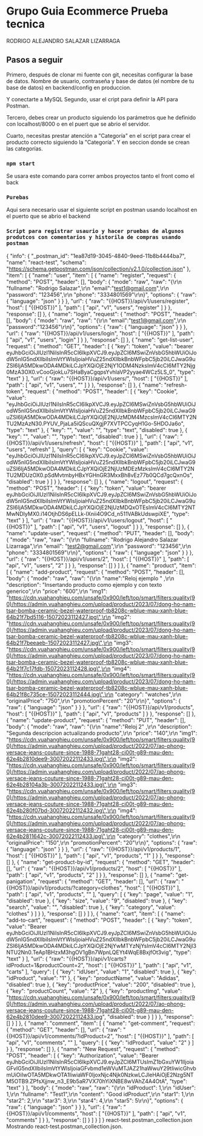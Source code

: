 # Grupo Guia Ecommerce Prueba tecnica

RODRIGO ALEJANDRO SALAZAR LIZARRAGA

## Pasos a seguir 

Primero, después de clonar mi fuente con git, necesitas configurar la base de datos. Nombre de usuario, contraseña y base de datos (el nombre de tu base de datos) en backend/config en produccion. 

Y conectarte a MySQL  Segundo, usar el cript para definir la API para Postman. 

Tercero, debes crear un producto siguiendo los parámetros que he definido con localhost/8000 o en el puert que se abrio el servidor. 
 
Cuarto, necesitas prestar atención a "Categoría" en el script para crear el producto correcto siguiendo la "Categoría". Y en seccion donde se crean las categorías. 

### `npm start`

Se usara este comando para correr ambos proyectos tanto el front como el back 

### `Purebas`

Aqui sera necesario usar el siguiente script en postman usando localhost en el puerto que se abrio el backend

### `Script para registrar usaurio y hacer pruebas de algunos produtcos con comentarios y historila de compras usando postman`


{
	"info": {
		"_postman_id": "1ea87d19-3045-4840-9eed-11b8b4444ba7",
		"name": "react-test",
		"schema": "https://schema.getpostman.com/json/collection/v2.1.0/collection.json"
	},
	"item": [
		{
			"name": "user",
			"item": [
				{
					"name": "register",
					"request": {
						"method": "POST",
						"header": [],
						"body": {
							"mode": "raw",
							"raw": "{\r\n    \"fullname\": \"Rodrigo Salazar\",\r\n    \"email\":\"test1@gmail.com\",\r\n    \"password\": \"123456\",\r\n    \"phone\": \"3334801569\"\r\n}",
							"options": {
								"raw": {
									"language": "json"
								}
							}
						},
						"url": {
							"raw": "{{HOST}}/api/v1/users/register",
							"host": [
								"{{HOST}}"
							],
							"path": [
								"api",
								"v1",
								"users",
								"register"
							]
						}
					},
					"response": []
				},
				{
					"name": "login",
					"request": {
						"method": "POST",
						"header": [],
						"body": {
							"mode": "raw",
							"raw": "{\r\n    \"email\":\"test1@gmail.com\",\r\n    \"password\":\"123456\"\r\n}",
							"options": {
								"raw": {
									"language": "json"
								}
							}
						},
						"url": {
							"raw": "{{HOST}}/api/v1/users/login",
							"host": [
								"{{HOST}}"
							],
							"path": [
								"api",
								"v1",
								"users",
								"login"
							]
						}
					},
					"response": []
				},
				{
					"name": "get-list-user",
					"request": {
						"method": "GET",
						"header": [
							{
								"key": "token",
								"value": "bearer eyJhbGciOiJIUzI1NiIsInR5cCI6IkpXVCJ9.eyJpZCI6MSwiZnVsbG5hbWUiOiJodW5nIG5ndXllbiIsImVtYWlsIjoiaHVuZ25ndXllbkBnbWFpbC5jb20iLCJwaG9uZSI6IjA5MDkwODA4MDkiLCJpYXQiOjE2NjY1ODM4NzksImV4cCI6MTY2Njg0MzA3OX0.vCooGjokLu7SHaByaCgqpsYvhlaVP2yyae4WCz5LS_0",
								"type": "text"
							}
						],
						"url": {
							"raw": "{{HOST}}/api/v1/users/",
							"host": [
								"{{HOST}}"
							],
							"path": [
								"api",
								"v1",
								"users",
								""
							]
						}
					},
					"response": []
				},
				{
					"name": "refresh-token",
					"request": {
						"method": "POST",
						"header": [
							{
								"key": "Cookie",
								"value": "eyJhbGciOiJIUzI1NiIsInR5cCI6IkpXVCJ9.eyJpZCI6MSwiZnVsbG5hbWUiOiJodW5nIG5ndXllbiIsImVtYWlsIjoiaHVuZ25ndXllbkBnbWFpbC5jb20iLCJwaG9uZSI6IjA5MDkwODA4MDkiLCJpYXQiOjE2NjUzMDM4MzcsImV4cCI6MTY2NTU2MzAzN30.PYUV_PjaLa5iQScuQXgjP7XVTPCCyqH1Go-5HDOJa6o",
								"type": "text"
							},
							{
								"key": "",
								"value": "",
								"type": "text",
								"disabled": true
							},
							{
								"key": "",
								"value": "",
								"type": "text",
								"disabled": true
							}
						],
						"url": {
							"raw": "{{HOST}}/api/v1/users/refresh",
							"host": [
								"{{HOST}}"
							],
							"path": [
								"api",
								"v1",
								"users",
								"refresh"
							],
							"query": [
								{
									"key": "Cookie",
									"value": "eyJhbGciOiJIUzI1NiIsInR5cCI6IkpXVCJ9.eyJpZCI6MSwiZnVsbG5hbWUiOiJodW5nIG5ndXllbiIsImVtYWlsIjoiaHVuZ25ndXllbkBnbWFpbC5jb20iLCJwaG9uZSI6IjA5MDkwODA4MDkiLCJpYXQiOjE2NjUzMDEzMzksImV4cCI6MTY2NTU2MDUzOX0.pSdMvtmbyHBxYGHnGR3MxxBh8vEz77b0QCd7gcQxnOs",
									"disabled": true
								}
							]
						}
					},
					"response": []
				},
				{
					"name": "logout",
					"request": {
						"method": "POST",
						"header": [
							{
								"key": "token",
								"value": "bearer eyJhbGciOiJIUzI1NiIsInR5cCI6IkpXVCJ9.eyJpZCI6MSwiZnVsbG5hbWUiOiJodW5nIG5ndXllbiIsImVtYWlsIjoiaHVuZ25ndXllbkBnbWFpbC5jb20iLCJwaG9uZSI6IjA5MDkwODA4MDkiLCJpYXQiOjE2NjUzMDQxOTEsImV4cCI6MTY2NTMwNDIyMX0.i14OtjhDS6pELLk-lXnii4O9Cd_n511VABkUdswpiXE",
								"type": "text"
							}
						],
						"url": {
							"raw": "{{HOST}}/api/v1/users/logout",
							"host": [
								"{{HOST}}"
							],
							"path": [
								"api",
								"v1",
								"users",
								"logout"
							]
						}
					},
					"response": []
				},
				{
					"name": "update-user",
					"request": {
						"method": "PUT",
						"header": [],
						"body": {
							"mode": "raw",
							"raw": "{\r\n    \"fullname\": \"Rodrigo Alejandro Salazar Lizarraga\",\r\n        \"email\": \"test2@gmail.com\",\r\n        \"password\": \"123456\",\r\n        \"phone\": \"3334801569\"\r\n}",
							"options": {
								"raw": {
									"language": "json"
								}
							}
						},
						"url": {
							"raw": "{{HOST}}/api/v1/users/2",
							"host": [
								"{{HOST}}"
							],
							"path": [
								"api",
								"v1",
								"users",
								"2"
							]
						}
					},
					"response": []
				}
			]
		},
		{
			"name": "product",
			"item": [
				{
					"name": "add-product",
					"request": {
						"method": "POST",
						"header": [],
						"body": {
							"mode": "raw",
							"raw": "{\r\n    \"name\":\"Reloj ejemplo \" ,\r\n      \"description\": \"Insertando producto como ejemplo y con texto generico\",\r\n      \"price\": \"600\",\r\n      \"img1\": \"https://cdn.vuahanghieu.com/unsafe/0x900/left/top/smart/filters:quality(90)/https://admin.vuahanghieu.com/upload/product/2023/07/dong-ho-nam-tsar-bomba-ceramic-bezel-waterproof-tb8208c-wblue-mau-xanh-blue-64b21f7bd5116-15072023112427.jpg\",\r\n      \"img2\": \"https://cdn.vuahanghieu.com/unsafe/0x900/left/top/smart/filters:quality(90)/https://admin.vuahanghieu.com/upload/product/2023/07/dong-ho-nam-tsar-bomba-ceramic-bezel-waterproof-tb8208c-wblue-mau-xanh-blue-64b21f7beeaeb-15072023112427.jpg\",\r\n      \"img3\": \"https://cdn.vuahanghieu.com/unsafe/0x900/left/top/smart/filters:quality(90)/https://admin.vuahanghieu.com/upload/product/2023/07/dong-ho-nam-tsar-bomba-ceramic-bezel-waterproof-tb8208c-wblue-mau-xanh-blue-64b21f7c17fdb-15072023112428.jpg\",\r\n      \"img4\": \"https://cdn.vuahanghieu.com/unsafe/0x900/left/top/smart/filters:quality(90)/https://admin.vuahanghieu.com/upload/product/2023/07/dong-ho-nam-tsar-bomba-ceramic-bezel-waterproof-tb8208c-wblue-mau-xanh-blue-64b21f8c735ce-15072023112444.jpg\",\r\n      \"category\": \"watches\",\r\n      \"originalPrice\": \"750\",\r\n      \"promotionPercent\": \"20\"\r\n}",
							"options": {
								"raw": {
									"language": "json"
								}
							}
						},
						"url": {
							"raw": "{{HOST}}/api/v1/products",
							"host": [
								"{{HOST}}"
							],
							"path": [
								"api",
								"v1",
								"products"
							]
						}
					},
					"response": []
				},
				{
					"name": "update-product",
					"request": {
						"method": "PUT",
						"header": [],
						"body": {
							"mode": "raw",
							"raw": "{\r\n    \"name\":\"Reloj 2\" ,\r\n      \"description\": \"Segunda descripcion actualizando producto\",\r\n      \"price\": \"140\",\r\n      \"img1\": \"https://cdn.vuahanghieu.com/unsafe/0x900/left/top/smart/filters:quality(90)/https://admin.vuahanghieu.com/upload/product/2022/07/ao-phong-versace-jeans-couture-since-1988-71gaht28-cj00t-g89-mau-den-62e4b2810dee9-30072022112433.jpg\",\r\n      \"img2\": \"https://cdn.vuahanghieu.com/unsafe/0x900/left/top/smart/filters:quality(90)/https://admin.vuahanghieu.com/upload/product/2022/07/ao-phong-versace-jeans-couture-since-1988-71gaht28-cj00t-g89-mau-den-62e4b28104a3b-30072022112433.jpg\",\r\n      \"img3\": \"https://cdn.vuahanghieu.com/unsafe/0x900/left/top/smart/filters:quality(90)/https://admin.vuahanghieu.com/upload/product/2022/07/ao-phong-versace-jeans-couture-since-1988-71gaht28-cj00t-g89-mau-den-62e4b280f07bd-30072022112432.jpg\",\r\n      \"img4\": \"https://cdn.vuahanghieu.com/unsafe/0x900/left/top/smart/filters:quality(90)/https://admin.vuahanghieu.com/upload/product/2022/07/ao-phong-versace-jeans-couture-since-1988-71gaht28-cj00t-g89-mau-den-62e4b2811642c-30072022112433.jpg\",\r\n      \"category\": \"clothes\",\r\n      \"originalPrice\": \"150\",\r\n      \"promotionPercent\": \"20\"\r\n}",
							"options": {
								"raw": {
									"language": "json"
								}
							}
						},
						"url": {
							"raw": "{{HOST}}/api/v1/products/1",
							"host": [
								"{{HOST}}"
							],
							"path": [
								"api",
								"v1",
								"products",
								"1"
							]
						}
					},
					"response": []
				},
				{
					"name": "get-product-by-id",
					"request": {
						"method": "GET",
						"header": [],
						"url": {
							"raw": "{{HOST}}/api/v1/products/2",
							"host": [
								"{{HOST}}"
							],
							"path": [
								"api",
								"v1",
								"products",
								"2"
							]
						}
					},
					"response": []
				},
				{
					"name": "get-panigation",
					"request": {
						"method": "GET",
						"header": [],
						"url": {
							"raw": "{{HOST}}/api/v1/products/?category=clothes",
							"host": [
								"{{HOST}}"
							],
							"path": [
								"api",
								"v1",
								"products",
								""
							],
							"query": [
								{
									"key": "page",
									"value": "1",
									"disabled": true
								},
								{
									"key": "size",
									"value": "9",
									"disabled": true
								},
								{
									"key": "search",
									"value": "",
									"disabled": true
								},
								{
									"key": "category",
									"value": "clothes"
								}
							]
						}
					},
					"response": []
				}
			]
		},
		{
			"name": "cart",
			"item": [
				{
					"name": "add-to-cart",
					"request": {
						"method": "POST",
						"header": [
							{
								"key": "token",
								"value": "Bearer eyJhbGciOiJIUzI1NiIsInR5cCI6IkpXVCJ9.eyJpZCI6MSwiZnVsbG5hbWUiOiJodW5nIG5ndXllbiIsImVtYWlsIjoiaHVuZ25ndXllbkBnbWFpbC5jb20iLCJwaG9uZSI6IjA5MDkwODA4MDkiLCJpYXQiOjE2NjYwMTYzNjYsImV4cCI6MTY2NjI3NTU2Nn0.TeAp1BHzxM3hgOV1gBn7WpnLQEYt4WqE8BxjfOt3vig",
								"type": "text"
							}
						],
						"url": {
							"raw": "{{HOST}}/api/v1/carts?idProduct=1&productCount=2",
							"host": [
								"{{HOST}}"
							],
							"path": [
								"api",
								"v1",
								"carts"
							],
							"query": [
								{
									"key": "idUser",
									"value": "1",
									"disabled": true
								},
								{
									"key": "idProduct",
									"value": "1"
								},
								{
									"key": "productName",
									"value": "Adidas",
									"disabled": true
								},
								{
									"key": "productPrice",
									"value": "200",
									"disabled": true
								},
								{
									"key": "productCount",
									"value": "2"
								},
								{
									"key": "productImg",
									"value": "https://cdn.vuahanghieu.com/unsafe/0x900/left/top/smart/filters:quality(90)/https://admin.vuahanghieu.com/upload/product/2022/07/ao-phong-versace-jeans-couture-since-1988-71gaht28-cj00t-g89-mau-den-62e4b2810dee9-30072022112433.jpg",
									"disabled": true
								}
							]
						}
					},
					"response": []
				}
			]
		},
		{
			"name": "comment",
			"item": [
				{
					"name": "get-comment",
					"request": {
						"method": "GET",
						"header": [],
						"url": {
							"raw": "{{HOST}}/api/v1/comments/?idProduct=2",
							"host": [
								"{{HOST}}"
							],
							"path": [
								"api",
								"v1",
								"comments",
								""
							],
							"query": [
								{
									"key": "idProduct",
									"value": "2"
								}
							]
						}
					},
					"response": []
				},
				{
					"name": "New Request",
					"request": {
						"method": "POST",
						"header": [
							{
								"key": "Authorization",
								"value": "Bearer eyJhbGciOiJIUzI1NiIsInR5cCI6IkpXVCJ9.eyJpZCI6MTUsImZ1bGxuYW1lIjoiaGFvIG5ndXllbiIsImVtYWlsIjoiaGFvbmd1eWVuMTJAZ21haWwuY29tIiwicGhvbmUiOiIwOTA5MDkwOTA1IiwiaWF0IjoxNjc4Njk0NzkwLCJleHAiOjE2Nzg5NTM5OTB9.ZPfsXjjnw_n3_E9b5aR7VX70hYiXNBE8wVAhZ4A4OtA",
								"type": "text"
							}
						],
						"body": {
							"mode": "raw",
							"raw": "{\r\n     \"idProduct\": 1,\r\n    \"idUser\": 1,\r\n    \"fullname\": \"Test1\",\r\n    \"content\": \"Good idProduct\",\r\n    \"star1\": 1,\r\n    \"star2\": 2,\r\n    \"star3\": 3,\r\n    \"star4\": 4,\r\n    \"star5\": 5\r\n}",
							"options": {
								"raw": {
									"language": "json"
								}
							}
						},
						"url": {
							"raw": "{{HOST}}/api/v1/comments",
							"host": [
								"{{HOST}}"
							],
							"path": [
								"api",
								"v1",
								"comments"
							]
						}
					},
					"response": []
				}
			]
		}
	]
}
react-test.postman_collection.json
Mostrando react-test.postman_collection.json.
